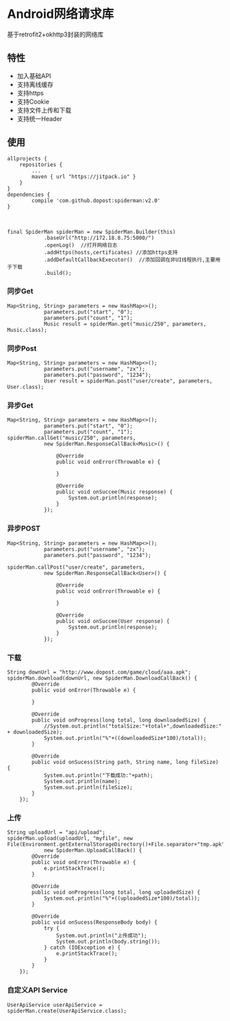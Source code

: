 # Android网络请求库

基于retrofit2+okhttp3封装的网络库

## 特性
* 加入基础API
* 支持离线缓存
* 支持https
* 支持Cookie
* 支持文件上传和下载
* 支持统一Header

## 使用
	allprojects {
		repositories {
			...
			maven { url "https://jitpack.io" }
		}
	}
	dependencies {
	        compile 'com.github.dopost:spiderman:v2.0'
	}
<br/>

	final SpiderMan spiderMan = new SpiderMan.Builder(this)
                .baseUrl("http://172.18.8.75:5000/")
                .openLog()  //打开网络日志
                .addHttps(hosts,certificates) //添加https支持
                .addDefaultCallbackExecutor()  //添加回调在非UI线程执行,主要用于下载
                .build();
                
  
### 同步Get
	Map<String, String> parameters = new HashMap<>();
                parameters.put("start", "0");
                parameters.put("count", "1");
                Music result = spiderMan.get("music/250", parameters, Music.class);
  
### 同步Post
	Map<String, String> parameters = new HashMap<>();
                parameters.put("username", "zx");
                parameters.put("password", "1234");
                User result = spiderMan.post("user/create", parameters, User.class);
                  
### 异步Get
	Map<String, String> parameters = new HashMap<>();
                parameters.put("start", "0");
                parameters.put("count", "1");
	spiderMan.callGet("music/250", parameters,
                new SpiderMan.ResponseCallBack<Music>() {

                    @Override
                    public void onError(Throwable e) {

                    }

                    @Override
                    public void onSuccee(Music response) {
                        System.out.println(response);
                    }
                });
  
### 异步POST
	Map<String, String> parameters = new HashMap<>();
                parameters.put("username", "zx");
                parameters.put("password", "1234");
                
	spiderMan.callPost("user/create", parameters,
                new SpiderMan.ResponseCallBack<User>() {

                    @Override
                    public void onError(Throwable e) {

                    }

                    @Override
                    public void onSuccee(User response) {
                        System.out.println(response);
                    }
                });
                
  
### 下载
	String downUrl = "http://www.dopost.com/game/cloud/aaa.apk";
	spiderMan.download(downUrl, new SpiderMan.DownloadCallBack() {
            @Override
            public void onError(Throwable e) {

            }

            @Override
            public void onProgress(long total, long downloadedSize) {
                //System.out.println("totalSize:"+total+",downloadedSize:" + downloadedSize);
                System.out.println("%"+((downloadedSize*100)/total));
            }

            @Override
            public void onSucess(String path, String name, long fileSize) {
                System.out.println("下载成功:"+path);
                System.out.println(name);
                System.out.println(fileSize);
            }
        });
          
### 上传
	String uploadUrl = "api/upload";
	spiderMan.upload(uploadUrl, "myfile", new File(Environment.getExternalStorageDirectory()+File.separator+"tmp.apk"),
                new SpiderMan.UploadCallBack() {
            @Override
            public void onError(Throwable e) {
                e.printStackTrace();
            }

            @Override
            public void onProgress(long total, long uploadedSize) {
                System.out.println("%"+((uploadedSize*100)/total));
            }

            @Override
            public void onSucess(ResponseBody body) {
                try {
                    System.out.println("上传成功");
                    System.out.println(body.string());
                } catch (IOException e) {
                    e.printStackTrace();
                }
            }
        });
          
### 自定义API Service
	UserApiService userApiService = spiderMan.create(UserApiService.class);